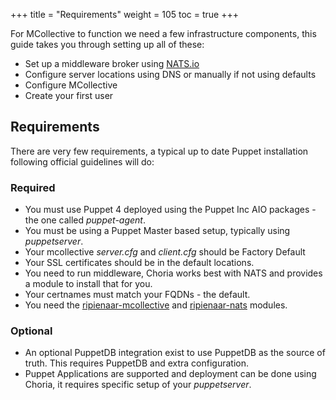 +++
title = "Requirements"
weight = 105
toc = true
+++

For MCollective to function we need a few infrastructure components, this guide takes you through setting up all of these:

  * Set up a middleware broker using [NATS.io](https://nats.io/)
  * Configure server locations using DNS or manually if not using defaults
  * Configure MCollective
  * Create your first user

## Requirements

There are very few requirements, a typical up to date Puppet installation following official guidelines will do:

### Required

  * You must use Puppet 4 deployed using the Puppet Inc AIO packages - the one called _puppet-agent_.
  * You must be using a Puppet Master based setup, typically using _puppetserver_.
  * Your mcollective _server.cfg_ and _client.cfg_ should be Factory Default
  * Your SSL certificates should be in the default locations.
  * You need to run middleware, Choria works best with NATS and provides a module to install that for you.
  * Your certnames must match your FQDNs - the default.
  * You need the [ripienaar-mcollective](https://forge.puppet.com/ripienaar/mcollective) and [ripienaar-nats](https://forge.puppet.com/ripienaar/nats) modules.

### Optional

  * An optional PuppetDB integration exist to use PuppetDB as the source of truth.  This requires PuppetDB and extra configuration.
  * Puppet Applications are supported and deployment can be done using Choria, it requires specific setup of your _puppetserver_.

